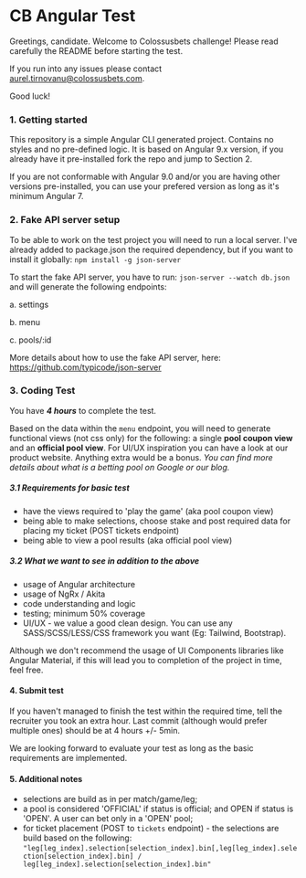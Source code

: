 # CB Angular Test

Greetings, candidate. Welcome to Colossusbets challenge! Please read carefully the README before starting the test.

If you run into any issues please contact aurel.tirnovanu@colossusbets.com.

Good luck!

### 1. Getting started

This repository is a simple Angular CLI generated project. Contains no styles and no pre-defined logic. It is based on Angular 9.x version, if you already have it pre-installed fork the repo and jump to Section 2.

If you are not conformable with Angular 9.0 and/or you are having other versions pre-installed, you can use your prefered version as long as it's minimum Angular 7.

### 2. Fake API server setup
To be able to work on the test project you will need to run a local server. I've already added to package.json the required dependency, but if you want to install it globally: `npm install -g json-server`

To start the fake API server, you have to run: `json-server --watch db.json` and will generate the following endpoints:

a. settings

b. menu

c. pools/:id

More details about how to use the fake API server, here: https://github.com/typicode/json-server

### 3. Coding Test

You have ***4 hours*** to complete the test.

Based on the data within the `menu` endpoint, you will need to generate functional views (not css only) for the following: a single **pool coupon view** and an **official pool view**. For UI/UX inspiration you can have a look at our product website. Anything extra would be a bonus. *You can find more details about what is a betting pool on Google or our blog.*

##### 3.1 Requirements for basic test
* have the views required to 'play the game' (aka pool coupon view)
* being able to make selections, choose stake and post required data for placing my ticket (POST tickets endpoint)
* being able to view a pool results (aka official pool view)

##### 3.2 What we want to see in addition to the above
- usage of Angular architecture
- usage of NgRx / Akita
- code understanding and logic
- testing; minimum 50% coverage
- UI/UX - we value a good clean design. You can use any SASS/SCSS/LESS/CSS framework you want (Eg: Tailwind, Bootstrap). 
 
Although we don't recommend the usage of UI Components libraries like Angular Material, if this will lead you to completion of the project in time, feel free.

#### 4. Submit test

If you haven't managed to finish the test within the required time, tell the recruiter you took an extra hour. Last commit (although would prefer multiple ones) should be at 4 hours +/- 5min. 

We are looking forward to evaluate your test as long as the basic requirements are implemented.

#### 5. Additional notes

- selections are build as in per match/game/leg;
- a pool is considered 'OFFICIAL' if status is official; and OPEN if status is 'OPEN'. A user can bet only in a 'OPEN' pool;
- for ticket placement (POST to `tickets` endpoint) - the selections are build based on the following: 
  `"leg[leg_index].selection[selection_index].bin[,leg[leg_index].selection[selection_index].bin] / leg[leg_index].selection[selection_index].bin"`
